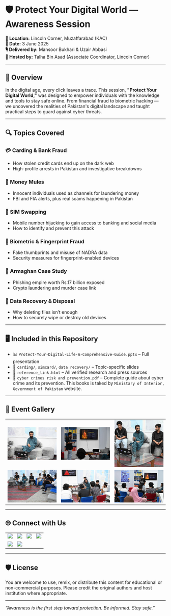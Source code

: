 # 🛡️ Protect Your Digital World — Awareness Session

**📍 Location:** Lincoln Corner, Muzaffarabad (KAC)  
**📅 Date:** 3 June 2025  
**🎙️ Delivered by:** Mansoor Bukhari & Uzair Abbasi  
**🎯 Hosted by:** Talha Bin Asad (Associate Coordinator, Lincoln Corner)

---

## 🎯 Overview

In the digital age, every click leaves a trace. This session, **"Protect Your Digital World,"** was designed to empower individuals with the knowledge and tools to stay safe online. From financial fraud to biometric hacking — we uncovered the realities of Pakistan's digital landscape and taught practical steps to guard against cyber threats.

---

## 🔍 Topics Covered

### 💳 Carding & Bank Fraud
- How stolen credit cards end up on the dark web
- High-profile arrests in Pakistan and investigative breakdowns

### 💸 Money Mules
- Innocent individuals used as channels for laundering money
- FBI and FIA alerts, plus real scams happening in Pakistan

### 📱 SIM Swapping
- Mobile number hijacking to gain access to banking and social media
- How to identify and prevent this attack

### 🔐 Biometric & Fingerprint Fraud
- Fake thumbprints and misuse of NADRA data
- Security measures for fingerprint-enabled devices

### 🧠 Armaghan Case Study
- Phishing empire worth Rs.17 billion exposed
- Crypto laundering and murder case link

### 💾 Data Recovery & Disposal
- Why deleting files isn’t enough
- How to securely wipe or destroy old devices

---

## 🖥️ Included in this Repository

- 📊 `Protect-Your-Digital-Life-A-Comprehensive-Guide.pptx` – Full presentation  
- 📁 `carding/`, `simcard/`, `data recovery/` – Topic-specific slides  
- 📄 `reference_link.html` – All verified research and press sources  
- 📄 `cyber crimes risk and prevention.pdf` – Complete guide about cyber crime and its prevention. This books is taked by `Ministary of Interior, Government of Pakistan` website. 

---

## 📸 Event Gallery

<div align="center">

<table>
  <tr>
    <td><img src="Images/1.jpg" width="200"/></td>
    <td><img src="Images/2.jpg" width="200"/></td>
    <td><img src="Images/3.jpg" width="200"/></td>
  </tr>
  <tr>
    <td><img src="Images/4.jpg" width="200"/></td>
    <td><img src="Images/5.jpg" width="200"/></td>
    <td><img src="Images/6.jpg" width="200"/></td>
  </tr>
</table>

</div>

---

## 🌐 Connect with Us

<table>
  <tr>
    <td><a href="https://www.linkedin.com/in/mansoor-bukhari"><img src="https://img.shields.io/badge/LinkedIn-Mansoor%20Bukhari-blue?logo=linkedin&style=for-the-badge" /></a></td>
    <td><a href="https://github.com/cyberfantics"><img src="https://img.shields.io/badge/GitHub-cyberfantics-black?logo=github&style=for-the-badge" /></a></td>
    <td><a href="https://leetcode.com/u/salfihacker/"><img src="https://img.shields.io/badge/LeetCode-salfihacker-orange?logo=leetcode&style=for-the-badge" /></a></td>
    <td><a href="https://x.com/salfihacker"><img src="https://img.shields.io/badge/Twitter-@salfihacker-1DA1F2?logo=x&style=for-the-badge" /></a></td>
  </tr>
  <tr>
    <td><a href="https://www.linkedin.com/in/uzair-abbasi360/"><img src="https://img.shields.io/badge/LinkedIn-Uzair%20Abbasi-blue?logo=linkedin&style=for-the-badge" /></a></td>
    <td colspan="3"><a href="https://www.linkedin.com/in/talha-bin-asad-aab7b62a7/"><img src="https://img.shields.io/badge/LinkedIn-Talha%20Bin%20Asad-blue?logo=linkedin&style=for-the-badge" /></a></td>
  </tr>
</table>

---

## 🛡️ License

You are welcome to use, remix, or distribute this content for educational or non-commercial purposes. Please credit the original authors and host institution where appropriate.

---

_“Awareness is the first step toward protection. Be informed. Stay safe.”_
